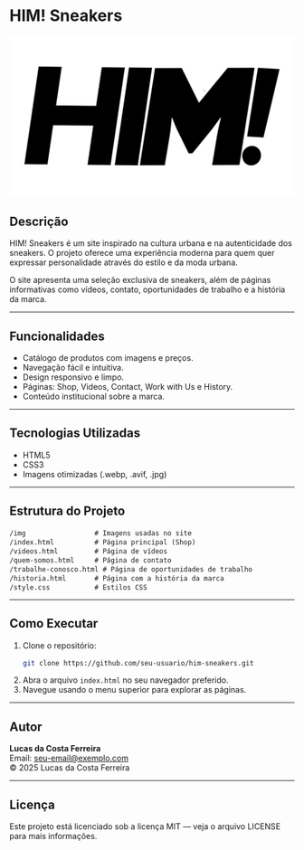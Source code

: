 # HIM! Sneakers

![HIM! Logo](img/HIM!.png)

## Descrição

HIM! Sneakers é um site inspirado na cultura urbana e na autenticidade dos sneakers. O projeto oferece uma experiência moderna para quem quer expressar personalidade através do estilo e da moda urbana.

O site apresenta uma seleção exclusiva de sneakers, além de páginas informativas como vídeos, contato, oportunidades de trabalho e a história da marca.

---

## Funcionalidades

- Catálogo de produtos com imagens e preços.
- Navegação fácil e intuitiva.
- Design responsivo e limpo.
- Páginas: Shop, Videos, Contact, Work with Us e History.
- Conteúdo institucional sobre a marca.

---

## Tecnologias Utilizadas

- HTML5
- CSS3
- Imagens otimizadas (.webp, .avif, .jpg)

---

## Estrutura do Projeto

```
/img                 # Imagens usadas no site
/index.html          # Página principal (Shop)
/videos.html         # Página de vídeos
/quem-somos.html     # Página de contato
/trabalhe-conosco.html # Página de oportunidades de trabalho
/historia.html       # Página com a história da marca
/style.css           # Estilos CSS
```

---

## Como Executar

1. Clone o repositório:
   ```bash
   git clone https://github.com/seu-usuario/him-sneakers.git
   ```
2. Abra o arquivo `index.html` no seu navegador preferido.
3. Navegue usando o menu superior para explorar as páginas.

---

## Autor

**Lucas da Costa Ferreira**  
Email: seu-email@exemplo.com  
© 2025 Lucas da Costa Ferreira

---

## Licença

Este projeto está licenciado sob a licença MIT — veja o arquivo LICENSE para mais informações.
